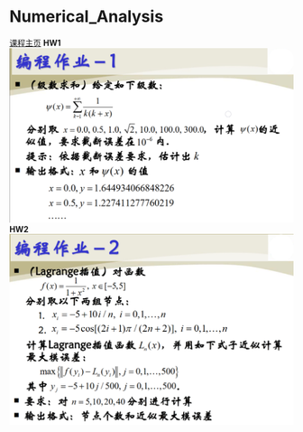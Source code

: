 # Numerical_Analysis
[课程主页](http://staff.ustc.edu.cn/~tongwh/NA_2018/index.html)
**HW1**
![hw1](img/hw1.png)
**HW2**
![hw2](img/hw2.png)